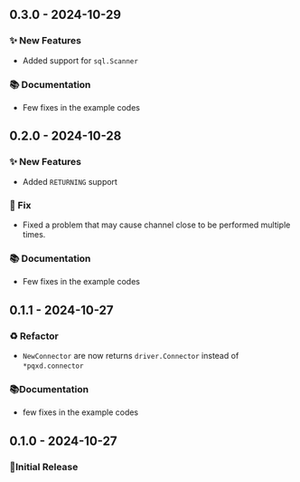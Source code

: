 ## 0.3.0 - 2024-10-29

### ✨ New Features

- Added support for `sql.Scanner`

### 📚 Documentation

- Few fixes in the example codes

## 0.2.0 - 2024-10-28

### ✨ New Features

- Added `RETURNING` support

### 🐛 Fix

- Fixed a problem that may cause channel close to be performed multiple times.

### 📚 Documentation

- Few fixes in the example codes

## 0.1.1 - 2024-10-27

### ♻️ Refactor

- `NewConnector` are now returns `driver.Connector` instead of `*pqxd.connector`

### 📚Documentation

- few fixes in the example codes

## 0.1.0 - 2024-10-27

### 🎉Initial Release


